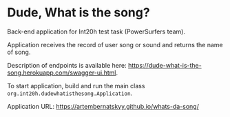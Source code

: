 # Dude, What is the song?
 
Back-end application for Int20h test task (PowerSurfers team).

Application receives the record of user song or sound and returns the name of song.

Description of endpoints is available here: https://dude-what-is-the-song.herokuapp.com/swagger-ui.html.

To start application, build and run the main class `org.int20h.dudewhatisthesong.Application`.

Application URL: https://artembernatskyy.github.io/whats-da-song/
